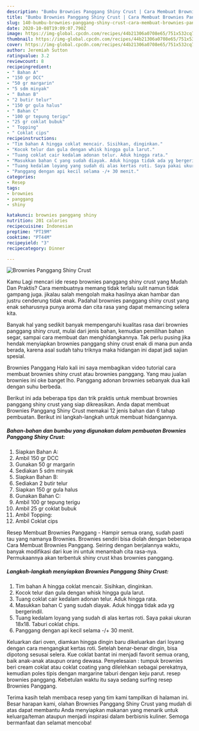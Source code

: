 ```yaml
---
description: "Bumbu Brownies Panggang Shiny Crust | Cara Membuat Brownies Panggang Shiny Crust Yang Mudah Dan Praktis"
title: "Bumbu Brownies Panggang Shiny Crust | Cara Membuat Brownies Panggang Shiny Crust Yang Mudah Dan Praktis"
slug: 140-bumbu-brownies-panggang-shiny-crust-cara-membuat-brownies-panggang-shiny-crust-yang-mudah-dan-praktis
date: 2020-10-08T19:09:07.790Z
image: https://img-global.cpcdn.com/recipes/44b21306a0708e65/751x532cq70/brownies-panggang-shiny-crust-foto-resep-utama.jpg
thumbnail: https://img-global.cpcdn.com/recipes/44b21306a0708e65/751x532cq70/brownies-panggang-shiny-crust-foto-resep-utama.jpg
cover: https://img-global.cpcdn.com/recipes/44b21306a0708e65/751x532cq70/brownies-panggang-shiny-crust-foto-resep-utama.jpg
author: Jeremiah Sutton
ratingvalue: 3.2
reviewcount: 8
recipeingredient:
- " Bahan A"
- "150 gr DCC"
- "50 gr margarin"
- "5 sdm minyak"
- " Bahan B"
- "2 butir telur"
- "150 gr gula halus"
- " Bahan C"
- "100 gr tepung terigu"
- "25 gr coklat bubuk"
- " Topping"
- " Coklat cips"
recipeinstructions:
- "Tim bahan A hingga coklat mencair. Sisihkan, dinginkan."
- "Kocok telur dan gula dengan whisk hingga gula larut."
- "Tuang coklat cair kedalam adonan telur. Aduk hingga rata."
- "Masukkan bahan C yang sudah diayak. Aduk hingga tidak ada yg bergerindil."
- "Tuang kedalam loyang yang sudah di alas kertas roti. Saya pakai ukuran 18x18. Taburi coklat chips."
- "Panggang dengan api kecil selama -/+ 30 menit."
categories:
- Resep
tags:
- brownies
- panggang
- shiny

katakunci: brownies panggang shiny 
nutrition: 201 calories
recipecuisine: Indonesian
preptime: "PT19M"
cooktime: "PT44M"
recipeyield: "3"
recipecategory: Dinner

---
```



![Brownies Panggang Shiny Crust](https://img-global.cpcdn.com/recipes/44b21306a0708e65/751x532cq70/brownies-panggang-shiny-crust-foto-resep-utama.jpg)

Kamu Lagi mencari ide resep brownies panggang shiny crust yang Mudah Dan Praktis? Cara membuatnya memang tidak terlalu sulit namun tidak gampang juga. jikalau salah mengolah maka hasilnya akan hambar dan justru cenderung tidak enak. Padahal brownies panggang shiny crust yang enak seharusnya punya aroma dan cita rasa yang dapat memancing selera kita.

Banyak hal yang sedikit banyak mempengaruhi kualitas rasa dari brownies panggang shiny crust, mulai dari jenis bahan, kemudian pemilihan bahan segar, sampai cara membuat dan menghidangkannya. Tak perlu pusing jika hendak menyiapkan brownies panggang shiny crust enak di mana pun anda berada, karena asal sudah tahu triknya maka hidangan ini dapat jadi sajian spesial.

Brownies Panggang Halo kali ini saya membagikan video tutorial cara membuat brownies shiny crust atau brownies panggang. Yang mau jualan brownies ini oke banget lho. Panggang adonan brownies sebanyak dua kali dengan suhu berbeda.


Berikut ini ada beberapa tips dan trik praktis untuk membuat brownies panggang shiny crust yang siap dikreasikan. Anda dapat membuat Brownies Panggang Shiny Crust memakai 12 jenis bahan dan 6 tahap pembuatan. Berikut ini langkah-langkah untuk membuat hidangannya.

<!--inarticleads1-->

##### Bahan-bahan dan bumbu yang digunakan dalam pembuatan Brownies Panggang Shiny Crust:

1. Siapkan  Bahan A:
1. Ambil 150 gr DCC
1. Gunakan 50 gr margarin
1. Sediakan 5 sdm minyak
1. Siapkan  Bahan B:
1. Sediakan 2 butir telur
1. Siapkan 150 gr gula halus
1. Gunakan  Bahan C:
1. Ambil 100 gr tepung terigu
1. Ambil 25 gr coklat bubuk
1. Ambil  Topping:
1. Ambil  Coklat cips


Resep Membuat Brownies Panggang - Hampir semua orang, sudah pasti tau yang namanya Brownies. Brownies sendiri bisa diolah dengan beberapa Cara Membuat Brownies Panggang. Seiring dengan berjalannya waktu, banyak modifikasi dari kue ini untuk menambah cita rasa-nya. Permukaannya akan terbentuk shiny crust khas brownies panggang. 

<!--inarticleads2-->

##### Langkah-langkah menyiapkan Brownies Panggang Shiny Crust:

1. Tim bahan A hingga coklat mencair. Sisihkan, dinginkan.
1. Kocok telur dan gula dengan whisk hingga gula larut.
1. Tuang coklat cair kedalam adonan telur. Aduk hingga rata.
1. Masukkan bahan C yang sudah diayak. Aduk hingga tidak ada yg bergerindil.
1. Tuang kedalam loyang yang sudah di alas kertas roti. Saya pakai ukuran 18x18. Taburi coklat chips.
1. Panggang dengan api kecil selama -/+ 30 menit.


Keluarkan dari oven, diamkan hingga dingin baru dikeluarkan dari loyang dengan cara mengangkat kertas roti. Setelah benar-benar dingin, bisa dipotong sesusai selera. Kue coklat bantat ini menjadi favorit semua orang, baik anak-anak ataupun orang dewasa. Penyelesaian : tumpuk brownies beri cream coklat atau coklat coating yang dilelehkan sebagai perekatnya, kemudian poles tipis dengan margarine taburi dengan keju parut. resep brownies panggang. Kebetulan waktu itu saya sedang surfing resep Brownies Panggang. 

Terima kasih telah membaca resep yang tim kami tampilkan di halaman ini. Besar harapan kami, olahan Brownies Panggang Shiny Crust yang mudah di atas dapat membantu Anda menyiapkan makanan yang menarik untuk keluarga/teman ataupun menjadi inspirasi dalam berbisnis kuliner. Semoga bermanfaat dan selamat mencoba!
